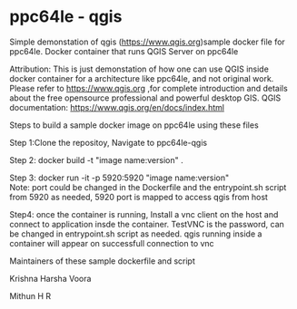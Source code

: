 # ppc64le - qgis
Simple demonstation of qgis (https://www.qgis.org)sample docker file for ppc64le. Docker container that runs QGIS Server on ppc64le

Attribution:
This is just demonstation of how one can use QGIS inside docker container for a architecture like ppc64le, and not original work.
Please refer to https://www.qgis.org ,for complete introduction and details about the free opensource professional and powerful desktop GIS.
QGIS documentation: https://www.qgis.org/en/docs/index.html

Steps to build a sample docker image on ppc64le using these files

Step 1:Clone the repositoy, Navigate to ppc64le-qgis

Step 2: docker build -t "image name:version" .

Step 3: docker run -it -p 5920:5920 "image name:version"  
Note: port could be changed in the Dockerfile and the entrypoint.sh script from 5920 as needed, 5920 port is mapped to access qgis from host

Step4: once the container is running,  Install a vnc client on the host and connect to application insde the container. TestVNC is the password, can be changed in entrypoint.sh script as needed. qgis running inside a container will appear on successfull connection to vnc




Maintainers of these sample dockerfile and script

Krishna Harsha Voora

Mithun H R

